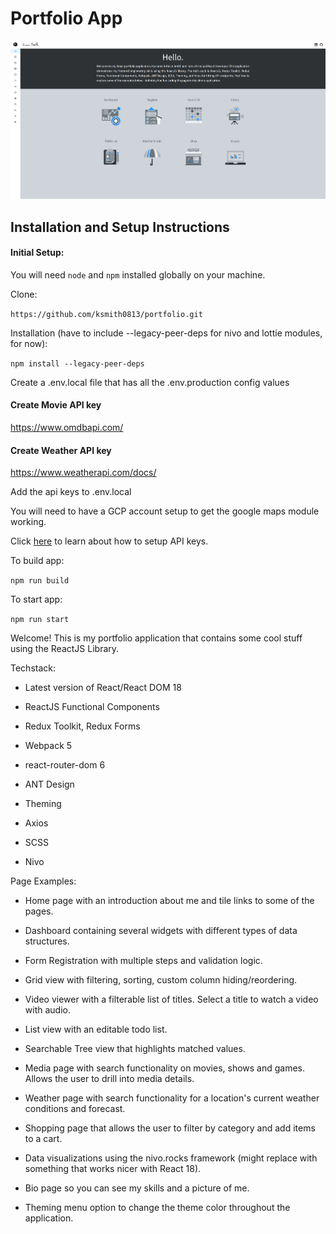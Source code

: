 # Portfolio App

![image](https://github.com/ksmith0813/portfolio/blob/main/public/screenshot.png)

## Installation and Setup Instructions

#### Initial Setup:

You will need `node` and `npm` installed globally on your machine.

Clone:

`https://github.com/ksmith0813/portfolio.git`

Installation (have to include --legacy-peer-deps for nivo and lottie modules, for now):

`npm install --legacy-peer-deps`

Create a .env.local file that has all the .env.production config values

#### Create Movie API key

https://www.omdbapi.com/

#### Create Weather API key

https://www.weatherapi.com/docs/

Add the api keys to .env.local

You will need to have a GCP account setup to get the google maps module working.

Click [here](https://developers.google.com/maps/documentation/javascript/get-api-key#:~:text=Go%20to%20the%20Google%20Maps%20Platform%20%3E%20Credentials%20page.&text=On%20the%20Credentials%20page%2C%20click,Click%20Close.) to learn about how to setup API keys.

To build app:

`npm run build`

To start app:

`npm run start`

Welcome! This is my portfolio application that contains some cool stuff using the ReactJS Library.

Techstack:

- Latest version of React/React DOM 18

- ReactJS Functional Components

- Redux Toolkit, Redux Forms

- Webpack 5

- react-router-dom 6

- ANT Design

- Theming

- Axios

- SCSS

- Nivo

Page Examples:

- Home page with an introduction about me and tile links to some of the pages.

- Dashboard containing several widgets with different types of data structures.

- Form Registration with multiple steps and validation logic.

- Grid view with filtering, sorting, custom column hiding/reordering.

- Video viewer with a filterable list of titles. Select a title to watch a video with audio.

- List view with an editable todo list.

- Searchable Tree view that highlights matched values.

- Media page with search functionality on movies, shows and games. Allows the user to drill into media details.

- Weather page with search functionality for a location's current weather conditions and forecast.

- Shopping page that allows the user to filter by category and add items to a cart.

- Data visualizations using the nivo.rocks framework (might replace with something that works nicer with React 18).

- Bio page so you can see my skills and a picture of me.

- Theming menu option to change the theme color throughout the application.
